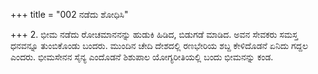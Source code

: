 +++
title = "002 ನಡೆದು ಶೋಧಿಸಿ"

+++
2. ಭೀಮ ನಡೆದು ರೋಚಮಾನನನ್ನು ಹುಡುಕಿ ಹಿಡಿದ, ಬಿಡುಗಡೆ ಮಾಡಿದ. ಅವನ ಸೇವಕರು ಸಮಸ್ತ ಧನವನ್ನೂ ತುಂಬಿಕೊಂಡು ಬಂದರು. ಮುಂದಿನ ಚೇದಿ ದೇಶದಲ್ಲಿ ರಣಭೇರಿಯ ಶಬ್ದ ಕೇಳಿದೊಡನೆ ಏನಿದು ಗದ್ದಲ ಎಂದರು. ಭೀಮಸೇನನ ಸೈನ್ಯ ಎಂದೊಡನೆ ಶಿಶುಪಾಲ ಯೋಗ್ಯರೀತಿಯಲ್ಲಿ ಬಂದು ಭೀಮನನ್ನು ಕಂಡ.